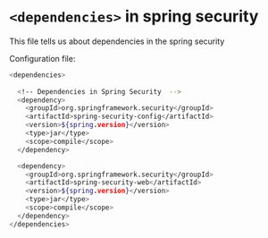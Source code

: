 # ```<dependencies>``` in spring security

This file tells us about dependencies in the spring security

Configuration file:
```sh
<dependencies>
  
  <!-- Dependencies in Spring Security  -->
  <dependency>
    <groupId>org.springframework.security</groupId>
    <artifactId>spring-security-config</artifactId>
    <version>${spring.version}</version>
    <type>jar</type>
    <scope>compile</scope>
  </dependency>

  <dependency>
    <groupId>org.springframework.security</groupId>
    <artifactId>spring-security-web</artifactId>
    <version>${spring.version}</version>
    <type>jar</type>
    <scope>compile</scope>
  </dependency>
</dependencies>
```
